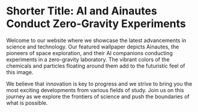 <!--font:Inter-->

# Shorter Title: AI and Ainautes Conduct Zero-Gravity Experiments

Welcome to our website where we showcase the latest advancements in science and technology. Our featured wallpaper depicts Ainautes, the pioneers of space exploration, and their AI companions conducting experiments in a zero-gravity laboratory. The vibrant colors of the chemicals and particles floating around them add to the futuristic feel of this image.

We believe that innovation is key to progress and we strive to bring you the most exciting developments from various fields of study. Join us on this journey as we explore the frontiers of science and push the boundaries of what is possible.

<!--

Write me markdown content of website with wallpaper:

"Ainautes and their AI companions conducting experiments in a zero-gravity laboratory, with colorful chemicals and particles floating all around them."

The header of the page should not be copy of the text but rather a real content of the website which is using this wallpaper.


---


# "Exploring the Future: Ainautes and their AI Companions Conducting Zero-Gravity Experiments"

Welcome to our website where we showcase the latest advancements in science and technology. Our featured wallpaper depicts Ainautes, the pioneers of space exploration, and their AI companions conducting experiments in a zero-gravity laboratory. The vibrant colors of the chemicals and particles floating around them add to the futuristic feel of this image.

We believe that innovation is key to progress and we strive to bring you the most exciting developments from various fields of study. Join us on this journey as we explore the frontiers of science and push the boundaries of what is possible.


---


Write me a Google font which is best fitting for the website.

Pick from the list:
- Cabin
- Lato
- Montserrat
- IBM Plex Sans
- Alegreya
- Lobster
- Cormorant Garamond
- Inter
- Cinzel
- Orbitron
- Barlow Condensed
- Poppins
- Open Sans
- Dancing Script
- Great Vibes
- Playfair Display
- Futura
- Roboto
- Cinzel Decorative
- Raleway
- Exo 2
- Creepster


Write just the font name nothing else.


---


Inter

-->
